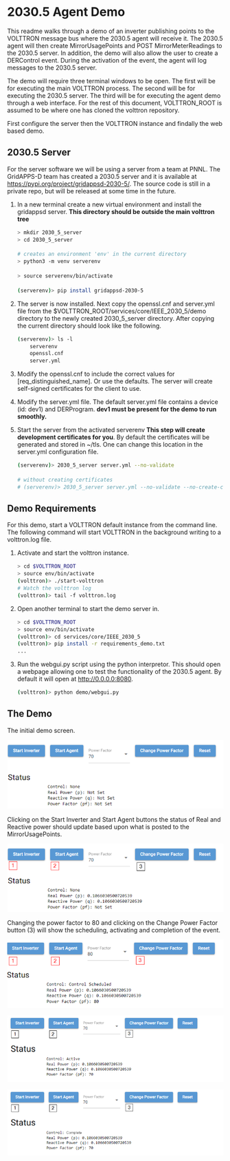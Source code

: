 # 2030.5 Agent Demo

This readme walks through a demo of an inverter publishing points to the VOLTTRON message bus where the 2030.5 agent will receive it.  The 2030.5 agent will then create MirrorUsagePoints and POST MirrorMeterReadings to the 2030.5 server.  In addition, the demo will also allow the user to create a DERControl event.  During the activation of the event, the agent will log messages to the 2030.5 server.

The demo will require three terminal windows to be open.  The first will be for executing the main VOLTTRON process.  The second will be for executing the 2030.5 server.  The third will be for executing the agent demo through a web interface.  For the rest of this document, VOLTTRON_ROOT is assumed to be where one has cloned the volttron repository.

First configure the server then the VOLTTRON instance and findally the web based demo.

## 2030.5 Server

For the server software we will be using a server from a team at PNNL.  The GridAPPS-D team has created a 2030.5 server and it is available at <https://pypi.org/project/gridappsd-2030-5/>.  The source code is still in a private repo, but will be released at some time in the future.

1. In a new terminal create a new virtual environment and install the gridappsd server.  **This directory should be outside the main volttron tree**

    ```bash
    > mkdir 2030_5_server
    > cd 2030_5_server

    # creates an environment 'env' in the current directory
    > python3 -m venv serverenv

    > source serverenv/bin/activate

    (serverenv)> pip install gridappsd-2030-5
    ```

1. The server is now installed.  Next copy the openssl.cnf and server.yml file from the $VOLTTRON_ROOT/services/core/IEEE_2030_5/demo directory to the newly created 2030_5_server directory.  After copying the current directory should look like the following.

    ```bash
    (serverenv)> ls -l
        serverenv
        openssl.cnf
        server.yml
    ```

1. Modify the openssl.cnf to include the correct values for [req_distinguished_name].  Or use the defaults.  The server will create self-signed certificates for the client to use.

1. Modify the server.yml file.  The default server.yml file contains a device (id: dev1) and DERProgram.  **dev1 must be present for the demo to run smoothly.**

1. Start the server from the activated serverenv **This step will create development certificates for you**.  By default the certificates will be generated and stored in ~/tls.  One can change this location in the server.yml configuration file.

    ```bash
    (serverenv)> 2030_5_server server.yml --no-validate

    # without creating certificates
    # (serverenv)> 2030_5_server server.yml --no-validate --no-create-certs
    ```

## Demo Requirements

For this demo, start a VOLTTRON default instance from the command line.  The following command will start VOLTTRON in the background writing to a volttron.log file.

1. Activate and start the volttron instance.

    ```bash
    > cd $VOLTTRON_ROOT
    > source env/bin/activate
    (volttron)> ./start-volttron
    # Watch the volttron log
    (volttron)> tail -f volttron.log
    ```

1. Open another terminal to start the demo server in.  

    ```bash
    > cd $VOLTTRON_ROOT
    > source env/bin/activate
    (volttron)> cd services/core/IEEE_2030_5
    (volttron)> pip install -r requirements_demo.txt
    ...
    ```

1. Run the webgui.py script using the python interpretor.  This should open a webpage allowing one to test the functionality of the 2030.5 agent.  By default it will open at <http://0.0.0.0:8080>.

    ```bash
    (volttron)> python demo/webgui.py
    ```

## The Demo

The initial demo screen.

![Startup Page](./demo/images/initial_conditions.png)

Clicking on the Start Inverter and Start Agent buttons the status of Real and Reactive power should update based upon what is posted to the MirrorUsagePoints.

![Agent and Inverter Started](./demo/images/start_agent_and_inverter.png)

Changing the power factor to 80 and clicking on the Change Power Factor button (3) will show the scheduling, activating and completion of the event.

![Scheduling Events Schedule](./demo/images/control_scheduled.png)

![Scheduling Events Active](./demo/images/control_active.png)

![Scheduling Events Complete](./demo/images/control_complete.png)
